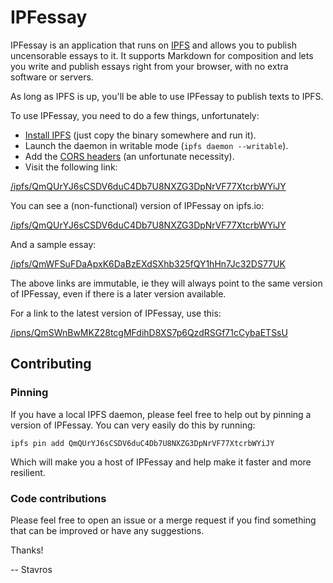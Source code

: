 IPFessay
========

IPFessay is an application that runs on [IPFS](https://ipfs.io/) and allows you
to publish uncensorable essays to it. It supports Markdown for composition and
lets you write and publish essays right from your browser, with no extra
software or servers.

As long as IPFS is up, you'll be able to use IPFessay to publish texts to IPFS.

To use IPFessay, you need to do a few things, unfortunately:

* [Install IPFS](https://ipfs.io/docs/install/) (just copy the binary somewhere
  and run it).
* Launch the daemon in writable mode (`ipfs daemon --writable`).
* Add the [CORS headers](https://github.com/ipfs/js-ipfs-api#cors) (an
  unfortunate necessity).
* Visit the following link:

[/ipfs/QmQUrYJ6sCSDV6duC4Db7U8NXZG3DpNrVF77XtcrbWYiJY](http://localhost:8080/ipfs/QmQUrYJ6sCSDV6duC4Db7U8NXZG3DpNrVF77XtcrbWYiJY)

You can see a (non-functional) version of IPFessay on ipfs.io:

[/ipfs/QmQUrYJ6sCSDV6duC4Db7U8NXZG3DpNrVF77XtcrbWYiJY](https://ipfs.io/ipfs/QmQUrYJ6sCSDV6duC4Db7U8NXZG3DpNrVF77XtcrbWYiJY)

And a sample essay:

[/ipfs/QmWFSuFDaApxK6DaBzEXdSXhb325fQY1hHn7Jc32DS77UK](https://ipfs.io/ipfs/QmWFSuFDaApxK6DaBzEXdSXhb325fQY1hHn7Jc32DS77UK)

The above links are immutable, ie they will always point to the same version of
IPFessay, even if there is a later version available.

For a link to the latest version of IPFessay, use this:

[/ipns/QmSWnBwMKZ28tcgMFdihD8XS7p6QzdRSGf71cCybaETSsU](/ipns/QmSWnBwMKZ28tcgMFdihD8XS7p6QzdRSGf71cCybaETSsU)


Contributing
------------

### Pinning

If you have a local IPFS daemon, please feel free to help out by pinning
a version of IPFessay. You can very easily do this by running:

~~~
ipfs pin add QmQUrYJ6sCSDV6duC4Db7U8NXZG3DpNrVF77XtcrbWYiJY
~~~

Which will make you a host of IPFessay and help make it faster and more
resilient.


### Code contributions

Please feel free to open an issue or a merge request if you find something that
can be improved or have any suggestions.

Thanks!

-- Stavros
